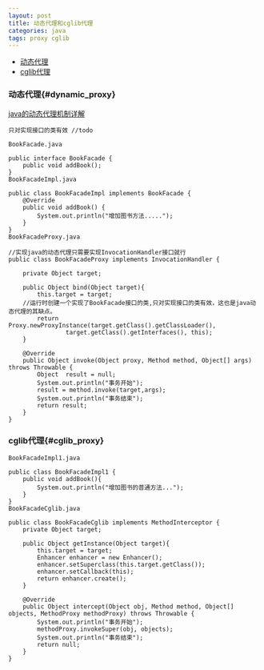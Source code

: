 ```yaml
---
layout: post
title: 动态代理和cglib代理
categories: java
tags: proxy cglib
---
```


*   [动态代理](#dynamic_proxy)
*   [cglib代理](#cglib_proxy)

### 动态代理{#dynamic_proxy}

[java的动态代理机制详解](http://www.cnblogs.com/xiaoluo501395377/p/3383130.html)

    只对实现接口的类有效 //todo

    BookFacade.java

    public interface BookFacade {
        public void addBook();
    }
    BookFacadeImpl.java

    public class BookFacadeImpl implements BookFacade {
        @Override
        public void addBook() {
            System.out.println("增加图书方法.....");
        }
    }
    BookFacadeProxy.java

    //实现java的动态代理只需要实现InvocationHandler接口就行
    public class BookFacadeProxy implements InvocationHandler {

        private Object target;

        public Object bind(Object target){
            this.target = target;
        //运行时创建一个实现了BookFacade接口的类,只对实现接口的类有效，这也是java动态代理的其缺点。
            return Proxy.newProxyInstance(target.getClass().getClassLoader(),
                    target.getClass().getInterfaces(), this);
        }

        @Override
        public Object invoke(Object proxy, Method method, Object[] args) throws Throwable {
            Object  result = null;
            System.out.println("事务开始");
            result = method.invoke(target,args);
            System.out.println("事务结束");
            return result;
        }
    }

### cglib代理{#cglib_proxy}

    BookFacadeImpl1.java

    public class BookFacadeImpl1 {
        public void addBook(){
            System.out.println("增加图书的普通方法...");
        }
    }
    BookFacadeCglib.java

    public class BookFacadeCglib implements MethodInterceptor {
        private Object target;

        public Object getInstance(Object target){
            this.target = target;
            Enhancer enhancer = new Enhancer();
            enhancer.setSuperclass(this.target.getClass());
            enhancer.setCallback(this);
            return enhancer.create();
        }

        @Override
        public Object intercept(Object obj, Method method, Object[] objects, MethodProxy methodProxy) throws Throwable {
            System.out.println("事务开始");
            methodProxy.invokeSuper(obj, objects);
            System.out.println("事务结束");
            return null;
        }
    }
